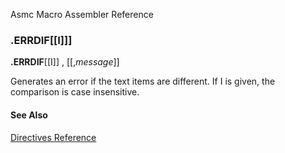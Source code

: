 Asmc Macro Assembler Reference

### .ERRDIF[[I]]]

**.ERRDIF**[[I]] _<textitem1>_, _<textitem2>_ [[,_message_]]

Generates an error if the text items are different. If I is given, the comparison is case insensitive.

#### See Also

[Directives Reference](readme.md)